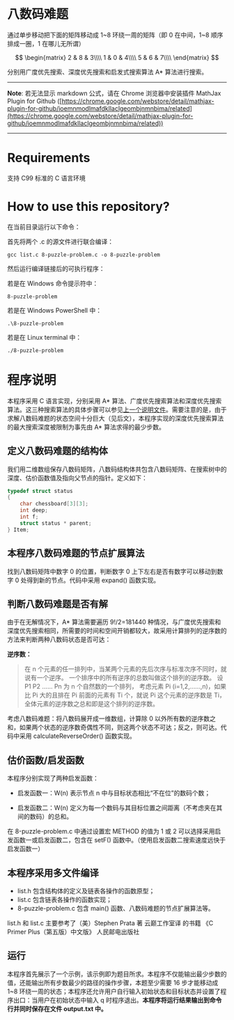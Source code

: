 # 八数码难题

通过单步移动把下面的矩阵移动成 1\~8 环绕一周的矩阵（即 0 在中间，1\~8 顺序排成一圈，1 在哪儿无所谓）

$$
\begin{matrix}
2 & 8 & 3\\\\
1 & 0 & 4\\\\
5 & 6 & 7\\\\
\end{matrix}
$$

分别用广度优先搜索、深度优先搜索和启发式搜索算法 A* 算法进行搜索。

****
**Note**: 若无法显示 markdown 公式，请在 Chrome 浏览器中安装插件 MathJax Plugin for Github ([https://chrome.google.com/webstore/detail/mathjax-plugin-for-github/ioemnmodlmafdkllaclgeombjnmnbima/related](https://chrome.google.com/webstore/detail/mathjax-plugin-for-github/ioemnmodlmafdkllaclgeombjnmnbima/related))
****

# Requirements

支持 C99 标准的 C 语言环境

# How to use this repository?

在当前目录运行以下命令：

首先将两个 .c 的源文件进行联合编译：

```
gcc list.c 8-puzzle-problem.c -o 8-puzzle-problem
```

然后运行编译链接后的可执行程序：

若是在 Windows 命令提示符中：

```
8-puzzle-problem
```

若是在 Windows PowerShell 中：

```
.\8-puzzle-problem
```

若是在 Linux terminal 中：

```
./8-puzzle-problem
```

# 程序说明

本程序采用 C 语言实现，分别采用 A\* 算法、广度优先搜索算法和深度优先搜索算法。这三种搜索算法的具体步骤可以参见[上一个说明文件](https://github.com/Kevin-QAQ/IntelligentSearch/blob/master/README.md)。需要注意的是，由于求解八数码难题的状态空间十分巨大（见后文），本程序实现的深度优先搜索算法的最大搜索深度被限制为事先由 A* 算法求得的最少步数。

## 定义八数码难题的结构体

我们用二维数组保存八数码矩阵，八数码结构体共包含八数码矩阵、在搜索树中的深度、估价函数值及指向父节点的指针。定义如下：

```c
typedef struct status
{
	char chessboard[3][3];
	int deep;
	int f;
	struct status * parent;
} Item;
```

## 本程序八数码难题的节点扩展算法

找到八数码矩阵中数字 0 的位置，判断数字 0 上下左右是否有数字可以移动到数字 0 处得到新的节点。代码中采用 expand() 函数实现。

## 判断八数码难题是否有解

由于在无解情况下，A\* 算法需要遍历 9!/2=181440 种情况，与广度优先搜索和深度优先搜索相同，所需要的时间和空间开销都较大，故采用计算排列的逆序数的方法来判断两种八数码状态是否可达：

**逆序数：**
> 在 n 个元素的任一排列中，当某两个元素的先后次序与标准次序不同时，就说有一个逆序。
> 一个排序中的所有逆序的总数叫做这个排列的逆序数。
> 设 P1 P2 …… Pn 为 n 个自然数的一个排列，
> 考虑元素 Pi (i=1,2,……,n)，如果比 Pi 大的且排在 Pi 前面的元素有 Ti 个，就说 Pi 这个元素的逆序数是 Ti，
> 全体元素的逆序数之总和即是这个排列的逆序数。

考虑八数码难题：将八数码展开成一维数组，计算除 0 以外所有数的逆序数之和，如果两个状态的逆序数奇偶性不同，则这两个状态不可达；反之，则可达。代码中采用 calculateReverseOrder() 函数实现。

## 估价函数/启发函数

本程序分别实现了两种启发函数：

* 启发函数一：W(n) 表示节点 n 中与目标状态相比“不在位”的数码个数；

* 启发函数二：W(n) 定义为每一个数码与其目标位置之间距离（不考虑夹在其间的数码）的总和。

在 8-puzzle-problem.c 中通过设置宏 METHOD 的值为 1 或 2 可以选择采用启发函数一或启发函数二，包含在 setF() 函数中。（使用启发函数二搜索速度远快于启发函数一）

## 本程序采用多文件编译

* list.h 包含结构体的定义及链表各操作的函数原型；
* list.c 包含链表各操作的函数实现；
* 8-puzzle-problem.c 包含 main() 函数、八数码难题的节点扩展算法等。

list.h 和 list.c 主要参考了（美）Stephen Prata 著 云巅工作室译 的书籍 《C Primer Plus（第五版）中文版》 人民邮电出版社

## 运行

本程序首先展示了一个示例，该示例即为题目所求。本程序不仅能输出最少步数的值，还能输出所有步数最少的路径的操作步骤，本题至少需要 16 步才能移动成 1~8 环绕一周的状态；本程序还允许用户自行输入初始状态和目标状态并设置了程序出口：当用户在初始状态中输入 q 时程序退出。**本程序将运行结果输出到命令行并同时保存在文件 output.txt 中。**
